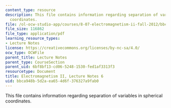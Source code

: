 ```yaml
---
content_type: resource
description: This file contains information regarding separation of variables in spherical
  coordinates.
file: /ol-ocw-studio-app/courses/8-07-electromagnetism-ii-fall-2012/bbca948b5d2aea654d6f376327a9fab0_MIT8_07F12_ln6.pdf
file_size: 116862
file_type: application/pdf
learning_resource_types:
- Lecture Notes
license: https://creativecommons.org/licenses/by-nc-sa/4.0/
ocw_type: OCWFile
parent_title: Lecture Notes
parent_type: CourseSection
parent_uid: 6bf8bf13-cd06-5248-1530-fed1af3313f3
resourcetype: Document
title: Electromagnetism II, Lecture Notes 6
uid: bbca948b-5d2a-ea65-4d6f-376327a9fab0
---
```

This file contains information regarding separation of variables in spherical coordinates.